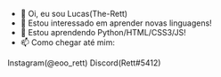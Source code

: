 - 👋 Oi, eu sou Lucas(The-Rett)
- 👀 Estou interessado em aprender novas linguagens!
- 🌱 Estou aprendendo Python/HTML/CSS3/JS!
- 📫 Como chegar até mim:

Instagram(@eoo_rett)
Discord(Rett#5412)
